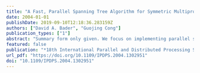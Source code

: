 ```yaml
---
title: "A Fast, Parallel Spanning Tree Algorithm for Symmetric Multiprocessors (SMPs)"
date: 2004-01-01
publishDate: 2019-09-10T12:18:36.283159Z
authors: ["David A. Bader", "Guojing Cong"]
publication_types: ["1"]
abstract: "Summary form only given. We focus on implementing parallel spanning tree algorithms on SMPs. Spanning tree is an important problem in the sense that it is the building block for many other parallel graph algorithms and also because it is representative of a large class of irregular combinatorial problems that have simple and efficient sequential implementations and fast PRAM algorithms, but often have no known efficient parallel implementations. Experimental studies have been conducted on related problems (minimum spanning tree and connected components) using parallel computers, but only achieved reasonable speedup on regular graph topologies that can be implicitly partitioned with good locality features or on very dense graphs with limited numbers of vertices. We present a new randomized algorithm and implementation with superior performance that for the first-time achieves parallel speedup on arbitrary graphs (both regular and irregular topologies) when compared with the best sequential implementation for finding a spanning tree. This new algorithm uses several techniques to give an expected running time that scales linearly with the number p of processors for suitably large inputs (n>p/sup 2/). As the spanning tree problem is notoriously hard for any parallel implementation to achieve reasonable speedup, our study may shed new light on implementing PRAM algorithms for shared-memory parallel computers. The source code for these algorithms is freely-available from our Web site hpc.ece.unm.edu."
featured: false
publication: "*18th International Parallel and Distributed Processing Symposium (IPDPS 2004), 26-30 April 2004, Santa Fe, NM*"
url_pdf: "https://doi.org/10.1109/IPDPS.2004.1302951"
doi: "10.1109/IPDPS.2004.1302951"
---
```


